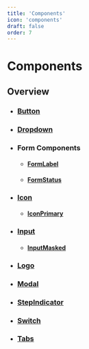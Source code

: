 ```yaml
---
title: 'Components'
icon: 'components'
draft: false
order: 7
---
```


# Components

## Overview

<!-- - ### [Accordion](/uilib/components/accordion) -->

- ### [Button](/uilib/components/button)
- ### [Dropdown](/uilib/components/dropdown)
- ### Form Components
  - #### [FormLabel](/uilib/components/form-label)
  - #### [FormStatus](/uilib/components/form-status)
- ### [Icon](/uilib/components/icon)
  - #### [IconPrimary](/uilib/components/icon-primary)
- ### [Input](/uilib/components/input)
  - #### [InputMasked](/uilib/components/input-masked)
- ### [Logo](/uilib/components/logo)
- ### [Modal](/uilib/components/modal)
- ### [StepIndicator](/uilib/components/step-indicator)
- ### [Switch](/uilib/components/switch)
- ### [Tabs](/uilib/components/tabs)
